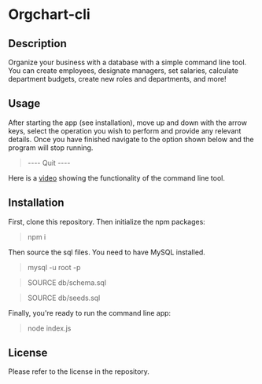 # Orgchart-cli

## Description
Organize your business with a database with a simple command line tool. You can create employees, designate managers, set salaries, calculate department budgets, create new roles and departments, and more!

## Usage
After starting the app (see installation), move up and down with the arrow keys, select the operation you wish to perform and provide any relevant details. Once you have finished navigate to the option shown below and the program will stop running. 
> ---- Quit ----

Here is a [video](https://drive.google.com/file/d/1p2_1M_Ux3GTQQZrCvYo-16y9Z0SHV0w3/view) showing the functionality of the command line tool.

## Installation
First, clone this repository. Then initialize the npm packages:
> npm i

Then source the sql files. You need to have MySQL installed. 
> mysql -u root -p

> SOURCE db/schema.sql

> SOURCE db/seeds.sql

Finally, you're ready to run the command line app:
> node index.js

## License

Please refer to the license in the repository.
